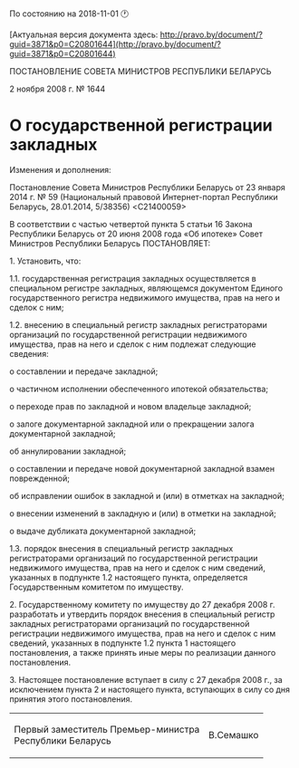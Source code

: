 По состоянию на 2018-11-01 &#x1F550;

[Актуальная версия документа здесь: http://pravo.by/document/?guid=3871&p0=C20801644](http://pravo.by/document/?guid=3871&p0=C20801644)

<p>ПОСТАНОВЛЕНИЕ СОВЕТА МИНИСТРОВ РЕСПУБЛИКИ БЕЛАРУСЬ</p>
<p>2 ноября 2008 г. № 1644</p>
<h1>О государственной регистрации закладных</h1>
<p>Изменения и дополнения:</p>
<p>Постановление Совета Министров Республики Беларусь от 23 января 2014 г. № 59 (Национальный правовой Интернет-портал Республики Беларусь, 28.01.2014, 5/38356) &lt;C21400059&gt;</p>
<p></p>
<p>В соответствии с частью четвертой пункта 5 статьи 16 Закона Республики Беларусь от 20 июня 2008 года «Об ипотеке» Совет Министров Республики Беларусь ПОСТАНОВЛЯЕТ:</p>
<p>1. Установить, что:</p>
<p>1.1. государственная регистрация закладных осуществляется в специальном регистре закладных, являющемся документом Единого государственного регистра недвижимого имущества, прав на него и сделок с ним;</p>
<p>1.2. внесению в специальный регистр закладных регистраторами организаций по государственной регистрации недвижимого имущества, прав на него и сделок с ним подлежат следующие сведения:</p>
<p>о составлении и передаче закладной;</p>
<p>о частичном исполнении обеспеченного ипотекой обязательства;</p>
<p>о переходе прав по закладной и новом владельце закладной;</p>
<p>о залоге документарной закладной или о прекращении залога документарной закладной;</p>
<p>об аннулировании закладной;</p>
<p>о составлении и передаче новой документарной закладной взамен поврежденной;</p>
<p>об исправлении ошибок в закладной и (или) в отметках на закладной;</p>
<p>о внесении изменений в закладную и (или) в отметки на закладной;</p>
<p>о выдаче дубликата документарной закладной;</p>
<p>1.3. порядок внесения в специальный регистр закладных регистраторами организаций по государственной регистрации недвижимого имущества, прав на него и сделок с ним сведений, указанных в подпункте 1.2 настоящего пункта, определяется Государственным комитетом по имуществу.</p>
<p>2. Государственному комитету по имуществу до 27 декабря 2008 г. разработать и утвердить порядок внесения в специальный регистр закладных регистраторами организаций по государственной регистрации недвижимого имущества, прав на него и сделок с ним сведений, указанных в подпункте 1.2 пункта 1 настоящего постановления, а также принять иные меры по реализации данного постановления.</p>
<p>3. Настоящее постановление вступает в силу с 27 декабря 2008 г., за исключением пункта 2 и настоящего пункта, вступающих в силу со дня принятия этого постановления.</p>
<p></p>
<table><tr>
<td><p>Первый заместитель Премьер-министра<br>Республики Беларусь</p></td>
<td><p>В.Семашко</p></td>
</tr></table>
<p></p>